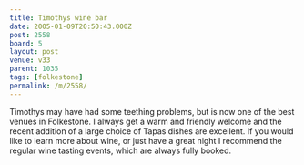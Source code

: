 ```yaml
---
title: Timothys wine bar
date: 2005-01-09T20:50:43.000Z
post: 2558
board: 5
layout: post
venue: v33
parent: 1035
tags: [folkestone]
permalink: /m/2558/
---
```

Timothys may have had some teething problems, but is now one of the best venues in Folkestone. I always get a warm and friendly welcome and the recent addition of a large choice of Tapas dishes are excellent.
If you would like to learn more about wine, or just have a great night I recommend the regular wine tasting events, which are always fully booked.
